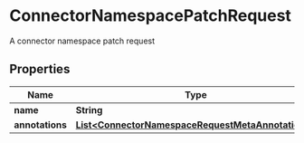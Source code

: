 

# ConnectorNamespacePatchRequest

A connector namespace patch request

## Properties

Name | Type | Description | Notes
------------ | ------------- | ------------- | -------------
**name** | **String** |  |  [optional]
**annotations** | [**List&lt;ConnectorNamespaceRequestMetaAnnotations&gt;**](ConnectorNamespaceRequestMetaAnnotations.md) |  |  [optional]



